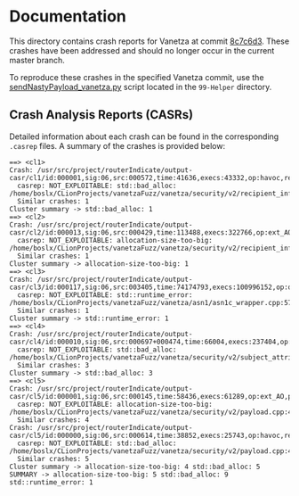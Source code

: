 # Documentation


This directory contains crash reports for Vanetza at commit [8c7c6d3](https://github.com/riebl/vanetza/tree/8c7c6d35d1a1dea57f7ad04d8770f7c87a606948). These crashes have been addressed and should no longer occur in the current master branch.

To reproduce these crashes in the specified Vanetza commit, use the [sendNastyPayload_vanetza.py](../99-Helper/sendNastyPayload_vanetza.py) script located in the `99-Helper` directory.

## Crash Analysis Reports (CASRs)

Detailed information about each crash can be found in the corresponding `.casrep` files.  A summary of the crashes is provided below:
```
==> <cl1>
Crash: /usr/src/project/routerIndicate/output-casr/cl1/id:000001,sig:06,src:000572,time:41636,execs:43332,op:havoc,rep:7
  casrep: NOT_EXPLOITABLE: std::bad_alloc: /home/boslx/CLionProjects/vanetzaFuzz/vanetza/security/v2/recipient_info.cpp:129
  Similar crashes: 1
Cluster summary -> std::bad_alloc: 1
==> <cl2>
Crash: /usr/src/project/routerIndicate/output-casr/cl2/id:000013,sig:06,src:000429,time:113488,execs:322766,op:ext_AO,pos:51
  casrep: NOT_EXPLOITABLE: allocation-size-too-big: /home/boslx/CLionProjects/vanetzaFuzz/vanetza/security/v2/recipient_info.cpp:129
  Similar crashes: 1
Cluster summary -> allocation-size-too-big: 1
==> <cl3>
Crash: /usr/src/project/routerIndicate/output-casr/cl3/id:000117,sig:06,src:003405,time:74174793,execs:100996152,op:quick,pos:535
  casrep: NOT_EXPLOITABLE: std::runtime_error: /home/boslx/CLionProjects/vanetzaFuzz/vanetza/asn1/asn1c_wrapper.cpp:57
  Similar crashes: 1
Cluster summary -> std::runtime_error: 1
==> <cl4>
Crash: /usr/src/project/routerIndicate/output-casr/cl4/id:000010,sig:06,src:000697+000474,time:66004,execs:237404,op:splice,rep:9
  casrep: NOT_EXPLOITABLE: std::bad_alloc: /home/boslx/CLionProjects/vanetzaFuzz/vanetza/security/v2/subject_attribute.cpp:60
  Similar crashes: 3
Cluster summary -> std::bad_alloc: 3
==> <cl5>
Crash: /usr/src/project/routerIndicate/output-casr/cl5/id:000001,sig:06,src:000145,time:58436,execs:61289,op:ext_AO,pos:5
  casrep: NOT_EXPLOITABLE: allocation-size-too-big: /home/boslx/CLionProjects/vanetzaFuzz/vanetza/security/v2/payload.cpp:49
  Similar crashes: 4
Crash: /usr/src/project/routerIndicate/output-casr/cl5/id:000000,sig:06,src:000614,time:38852,execs:25743,op:havoc,rep:5
  casrep: NOT_EXPLOITABLE: std::bad_alloc: /home/boslx/CLionProjects/vanetzaFuzz/vanetza/security/v2/payload.cpp:49
  Similar crashes: 5
Cluster summary -> allocation-size-too-big: 4 std::bad_alloc: 5
SUMMARY -> allocation-size-too-big: 5 std::bad_alloc: 9 std::runtime_error: 1
```
